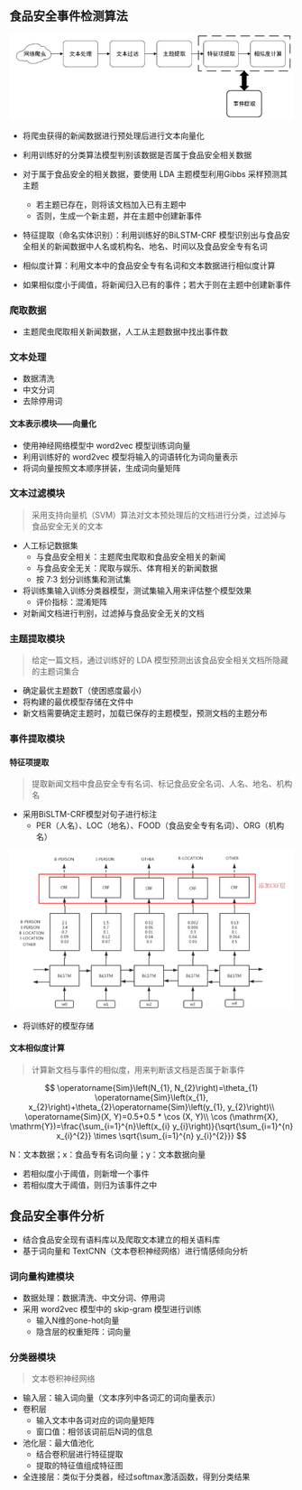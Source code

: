 ## 食品安全事件检测算法 ##

![1560743171486](食品安全事件检测与分析.assets/1560743171486.png)

* 将爬虫获得的新闻数据进行预处理后进行文本向量化

* 利用训练好的分类算法模型判别该数据是否属于食品安全相关数据

* 对于属于食品安全的相关数据，要使用 LDA 主题模型利用Gibbs 采样预测其主题

  * 若主题已存在，则将该文档加入已有主题中
  * 否则，生成一个新主题，并在主题中创建新事件

* 特征提取（命名实体识别）：利用训练好的BiLSTM-CRF 模型识别出与食品安全相关的新闻数据中人名或机构名、地名、时间以及食品安全专有名词

* 相似度计算：利用文本中的食品安全专有名词和文本数据进行相似度计算

* 如果相似度小于阈值，将新闻归入已有的事件；若大于则在主题中创建新事件

### 爬取数据 ###

* 主题爬虫爬取相关新闻数据，人工从主题数据中找出事件数

### 文本处理 ###

* 数据清洗
* 中文分词
* 去除停用词

#### 文本表示模块——向量化 ####

* 使用神经网络模型中 word2vec 模型训练词向量
* 利用训练好的 word2vec 模型将输入的词语转化为词向量表示
* 将词向量按照文本顺序拼装，生成词向量矩阵

### 文本过滤模块 ###

> 采用支持向量机（SVM）算法对文本预处理后的文档进行分类，过滤掉与食品安全无关的文本

* 人工标记数据集
  * 与食品安全相关：主题爬虫爬取和食品安全相关的新闻
  * 与食品安全无关：爬取与娱乐、体育相关的新闻数据
  * 按 7:3 划分训练集和测试集
* 将训练集输入训练分类器模型，测试集输入用来评估整个模型效果
  * 评价指标：混淆矩阵
* 对新闻文档进行判别，过滤掉与食品安全无关的文档

### 主题提取模块 ###

> 给定一篇文档，通过训练好的 LDA 模型预测出该食品安全相关文档所隐藏的主题词集合

* 确定最优主题数T（使困惑度最小）
* 将构建的最优模型存储在文件中
* 新文档需要确定主题时，加载已保存的主题模型，预测文档的主题分布

### 事件提取模块 ###

#### 特征项提取 ####

> 提取新闻文档中食品安全专有名词、标记食品安全名词、人名、地名、机构名

* 采用BiSLTM-CRF模型对句子进行标注
  * PER（人名）、LOC（地名）、FOOD（食品安全专有名词）、ORG（机构名）

![1560760024302](食品安全事件检测与分析.assets/1560760024302.png)

* 将训练好的模型存储

#### 文本相似度计算 ####

> 计算新文档与事件的相似度，用来判断该文档是否属于新事件

$$
\operatorname{Sim}\left(N_{1}, N_{2}\right)=\theta_{1} \operatorname{Sim}\left(x_{1}, x_{2}\right)+\theta_{2}\operatorname{Sim}\left(y_{1}, y_{2}\right)\\
\operatorname{Sim}(X, Y)=0.5+0.5 * \cos (X, Y)\\
\cos (\mathrm{X}, \mathrm{Y})=\frac{\sum_{i=1}^{n}\left(x_{i} y_{i}\right)}{\sqrt{\sum_{i=1}^{n} x_{i}^{2}} \times \sqrt{\sum_{i=1}^{n} y_{i}^{2}}}
$$

N：文本数据；x：食品专有名词向量；y：文本数据向量

* 若相似度小于阈值，则新增一个事件
* 若相似度大于阈值，则归为该事件之中

## 食品安全事件分析 ##

* 结合食品安全现有语料库以及爬取文本建立的相关语料库
* 基于词向量和 TextCNN（文本卷积神经网络）进行情感倾向分析

### 词向量构建模块 ###

* 数据处理：数据清洗、中文分词、停用词
* 采用 word2vec 模型中的 skip-gram 模型进行训练
  * 输入N维的one-hot向量
  * 隐含层的权重矩阵：词向量

### 分类器模块 ###

> 文本卷积神经网络

* 输入层：输入词向量（文本序列中各词汇的词向量表示）
* 卷积层
  * 输入文本中各词对应的词向量矩阵
  * 窗口值：相邻该词前后N词的信息
* 池化层：最大值池化
  * 结合卷积层进行特征提取
  * 提取的特征值组成特征图
* 全连接层：类似于分类器，经过softmax激活函数，得到分类结果

